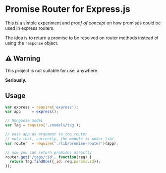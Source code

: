 # Promise Router for Express.js

This is a simple experiment and _proof of concept_ on how
promises could be used in express routers.

The idea is to return a promise to be resolved on router
methods instead of using the `response` object.

## :warning: Warning

This project is not suitable for use, anywhere.

**Seriously.**

## Usage

```javascript
var express = require('express');
var app     = express();

// Mongoose model
var Tag = require('./models/tag');

// pass app as argument to the router
// note that, currently, the module is under lib/
var router  = require('./lib/promise-router')(app);

// now you can return promises directly
router.get('/tags/:id', function(req) {
  return Tag.findOne({_id: req.params.id});
});
```
